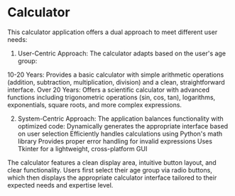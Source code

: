 # Calculator
This calculator application offers a dual approach to meet different user needs:
1. User-Centric Approach: The calculator adapts based on the user's age group:

10-20 Years: Provides a basic calculator with simple arithmetic operations (addition, subtraction, multiplication, division) and a clean, straightforward interface.
Over 20 Years: Offers a scientific calculator with advanced functions including trigonometric operations (sin, cos, tan), logarithms, exponentials, square roots, and more complex expressions.


2. System-Centric Approach: The application balances functionality with optimized code:
Dynamically generates the appropriate interface based on user selection
Efficiently handles calculations using Python's math library
Provides proper error handling for invalid expressions
Uses Tkinter for a lightweight, cross-platform GUI



The calculator features a clean display area, intuitive button layout, and clear functionality. Users first select their age group via radio buttons, which then displays the appropriate calculator interface tailored to their expected needs and expertise level.
